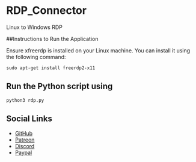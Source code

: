 # RDP_Connector
Linux to Windows RDP

##Instructions to Run the Application

Ensure xfreerdp is installed on your Linux machine. You can install it using the following command:

```
sudo apt-get install freerdp2-x11
```

## Run the Python script using

```
python3 rdp.py
```

## Social Links

- [GitHub](https://github.com/Nsfr750)
- [Patreon](https://www.patreon.com/Nsfr750)
- [Discord](https://discord.gg/BvvkUEP9)
- [Paypal](https://paypal.me/3dmega)